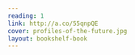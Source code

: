 ```yaml
---
reading: 1
link: http://a.co/55qnpQE
cover: profiles-of-the-future.jpg
layout: bookshelf-book
---
```


